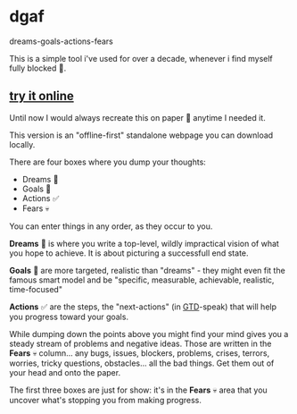 # dgaf
dreams-goals-actions-fears

This is a simple tool i've used for over a decade, whenever i find myself fully blocked 🧱.

## [**try it online**](https://secretgeek.github.io/dgaf/dgaf.html)

Until now I would always recreate this on paper 📝 anytime I needed it.

This version is an "offline-first" standalone webpage you can download locally. 

There are four boxes where you dump your thoughts:

* Dreams 🌈
* Goals 🌄
* Actions ✅
* Fears 💀

You can enter things in any order, as they occur to you.

**Dreams** 🌈 is where you write a top-level, wildly impractical vision of what you hope to achieve. It is about picturing a successfull end state.

**Goals** 🌄 are more targeted, realistic than "dreams" - they might even fit the famous smart model and be "specific, measurable, achievable, realistic, time-focused"

**Actions** ✅ are the steps, the "next-actions" (in [GTD]()-speak) that will help you progress toward your goals.

While dumping down the points above you might find your mind gives you a steady stream of problems and negative ideas. Those are written in the **Fears** 💀 column... any bugs, issues, blockers, problems, crises, terrors, worries, tricky questions, obstacles... all the bad things. Get them out of your head and onto the paper.

The first three boxes are just for show: it's in the **Fears** 💀 area that you uncover what's stopping you from making progress.




